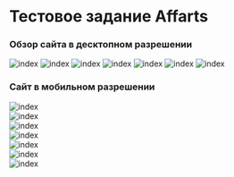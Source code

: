 # Тестовое задание Affarts

### Обзор сайта в десктопном разрешении

![index](https://cdn.discordapp.com/attachments/356017746787565568/1003365311015305226/img.png?width=956&height=449)
![index](https://cdn.discordapp.com/attachments/356017746787565568/1003365311338254356/img_1.png?width=956&height=444)
![index](https://cdn.discordapp.com/attachments/356017746787565568/1003365310264508546/img_2.png?width=956&height=435)
![index](https://cdn.discordapp.com/attachments/356017746787565568/1003365310579093514/img_3.png?width=956&height=396)
![index](https://cdn.discordapp.com/attachments/356017746787565568/1003365353507795014/img_4.png?width=956&height=403)
![index](https://cdn.discordapp.com/attachments/356017746787565568/1003365353805586544/img_5.png?width=956&height=450)
![index](https://cdn.discordapp.com/attachments/356017746787565568/1003365354136948896/img_6.png?width=956&height=452)

### Сайт в мобильном разрешении

![index](https://cdn.discordapp.com/attachments/356017746787565568/1003365353163857930/img_7.png?width=215&height=463) </br>
![index](https://cdn.discordapp.com/attachments/356017746787565568/1003365392749699223/img_8.png?width=277&height=463)  </br>
![index](https://cdn.discordapp.com/attachments/356017746787565568/1003365393152344265/img_9.png?width=222&height=462) </br>
![index](https://cdn.discordapp.com/attachments/356017746787565568/1003365391885668372/img_10.png?width=217&height=463) </br>
![index](https://cdn.discordapp.com/attachments/356017746787565568/1003365414471991336/img_12.png?width=259&height=463) </br>
![index](https://cdn.discordapp.com/attachments/356017746787565568/1003365414190981200/img_11.png?width=213&height=463) </br>
![index](https://cdn.discordapp.com/attachments/356017746787565568/1003365413889003560/img_13.png?width=215&height=463) </br>
